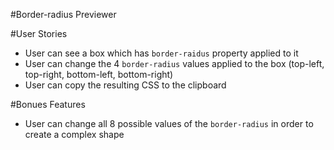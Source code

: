 #Border-radius Previewer

#User Stories
- User can see a box which has `border-raidus` property applied to it
- User can change the 4 `border-radius` values applied to the box (top-left, top-right, bottom-left, bottom-right)
- User can copy the resulting CSS to the clipboard

#Bonues Features
- User can change all 8 possible values of the `border-radius` in order to create a complex shape

